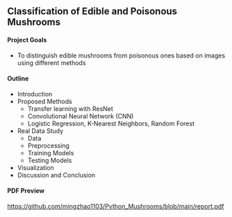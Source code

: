 ## Classification of Edible and Poisonous Mushrooms

#### Project Goals 

- To distinguish edible mushrooms from poisonous ones based on images using different methods

#### Outline

- Introduction
- Proposed Methods
  - Transfer learning with ResNet
  - Convolutional Neural Network (CNN)
  - Logistic Regression, K-Nearest Neighbors, Random Forest
- Real Data Study
  - Data
  - Preprocessing
  - Training Models
  - Testing Models
- Visualization
- Discussion and Conclusion  

#### PDF Preview

https://github.com/mingzhao1103/Python_Mushrooms/blob/main/report.pdf

